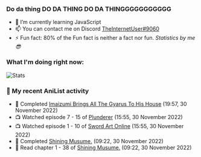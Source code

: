 ### Do da thing DO DA THING DO DA THINGGGGGGGGGGG

<!-- **TheInternetUser0/TheInternetUser0** is a ✨ _special_ ✨ repository because its `README.md` (this file) appears on your GitHub profile. -->


- 🌱 I’m currently learning JavaScript
- 📫 You can contact me on Discord [TheInternetUser#9060](https://discord.com/users/534117072796385300)
- ⚡ Fun fact: 80% of the Fun fact is neither a fact nor fun. _Statistics by me 😎_

### What I'm doing right now:
![Stats](https://discord.c99.nl/widget/theme-3/534117072796385300.png)

### 🌸 My recent AniList activity

<!-- ANILIST_ACTIVITY:start -->

-   📖 Completed [Imaizumi Brings All The Gyarus To His House](https://anilist.co/manga/123760) (19:57, 30 November 2022)
-   📺 Watched episode 7 - 15 of [Plunderer](https://anilist.co/anime/101168) (15:55, 30 November 2022)
-   📺 Watched episode 1 - 10 of [Sword Art Online](https://anilist.co/anime/11757) (15:55, 30 November 2022)
-   📖 Completed [Shining Musume.](https://anilist.co/manga/37484) (09:22, 30 November 2022)
-   📖 Read chapter 1 - 38 of [Shining Musume.](https://anilist.co/manga/37484) (09:22, 30 November 2022)

<!-- ANILIST_ACTIVITY:end -->
